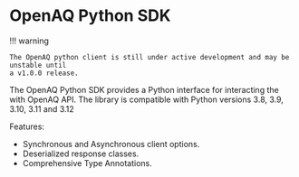 # OpenAQ Python SDK

!!! warning

    The OpenAQ python client is still under active development and may be unstable until
    a v1.0.0 release.

The OpenAQ Python SDK provides a Python interface for interacting the with
OpenAQ API. The library is compatible with Python versions 3.8, 3.9, 3.10, 3.11
and 3.12

Features:

- Synchronous and Asynchronous client options.
- Deserialized response classes.
- Comprehensive Type Annotations.
